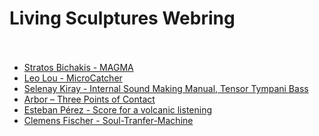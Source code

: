 Living Sculptures Webring<br/><br/>
===

- [Stratos Bichakis - MAGMA](https://www.stratosbichakis.com/magma)
- [Leo Lou - MicroCatcher](https://leol0u.github.io/MicroCatcher-LL/)
- [Selenay Kiray - Internal Sound Making Manual, Tensor Tympani Bass](https://seloseloselo1.github.io/Tensor-Tympani-Bass/)
- [Arbor – Three Points of Contact](https://www.derrekchow.com/three-points-of-contact)
- [Esteban Pérez - Score for a volcanic listening](https://drive.google.com/file/d/1_TPWO7Qr_8dfDxbF1qNfYqHTZib6he-T/view?usp=drive_link)
- [Clemens Fischer - Soul-Tranfer-Machine](https://miro.com/app/board/uXjVLj5giUE=/)
<!-- - [text](url) -->
<!-- ^^ add/update your link here in the same form: "- [text](url)" -->
